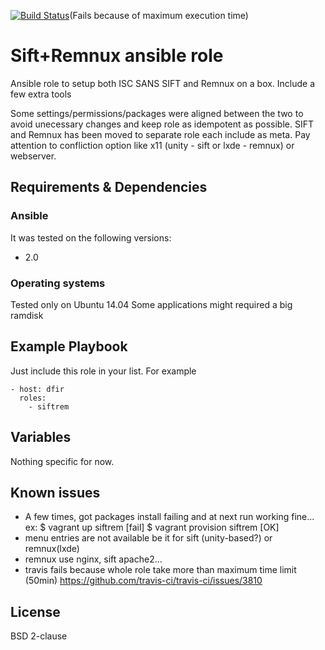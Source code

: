 [![Build Status](https://travis-ci.org/juju4/ansible-siftrem.svg?branch=master)](https://travis-ci.org/juju4/ansible-siftrem)(Fails because of maximum execution time)
# Sift+Remnux ansible role

Ansible role to setup both ISC SANS SIFT and Remnux on a box.
Include a few extra tools

Some settings/permissions/packages were aligned between the two to avoid unecessary changes and keep role as idempotent as possible.
SIFT and Remnux has been moved to separate role each include as meta. Pay attention to confliction option like x11 (unity - sift or lxde - remnux) or webserver.

## Requirements & Dependencies

### Ansible
It was tested on the following versions:
 * 2.0

### Operating systems

Tested only on Ubuntu 14.04
Some applications might required a big ramdisk

## Example Playbook

Just include this role in your list.
For example

```
- host: dfir
  roles:
    - siftrem
```

## Variables

Nothing specific for now.

## Known issues

* A few times, got packages install failing and at next run working fine...
ex:
$ vagrant up siftrem
[fail]
$ vagrant provision siftrem
[OK]
* menu entries are not available be it for sift (unity-based?) or remnux(lxde)
* remnux use nginx, sift apache2...
* travis fails because whole role take more than maximum time limit (50min)
https://github.com/travis-ci/travis-ci/issues/3810

## License

BSD 2-clause

